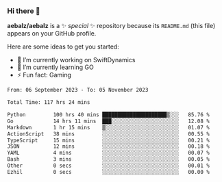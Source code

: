 ### Hi there 👋

**aebalz/aebalz** is a ✨ _special_ ✨ repository because its `README.md` (this file) appears on your GitHub profile.

Here are some ideas to get you started:

- 🔭 I’m currently working on SwiftDynamics
- 🌱 I’m currently learning GO
-  ⚡ Fun fact: Gaming
  
  <!--
- 👯 I’m looking to collaborate on ...
- 🤔 I’m looking for help with ...
- 💬 Ask me about ...
- 📫 How to reach me: ...
- 😄 Pronouns: ...
-->

<!--START_SECTION:waka-->

```txt
From: 06 September 2023 - To: 05 November 2023

Total Time: 117 hrs 24 mins

Python         100 hrs 40 mins █████████████████████▒░░░   85.76 %
Go             14 hrs 11 mins  ███░░░░░░░░░░░░░░░░░░░░░░   12.08 %
Markdown       1 hr 15 mins    ▒░░░░░░░░░░░░░░░░░░░░░░░░   01.07 %
ActionScript   38 mins         ░░░░░░░░░░░░░░░░░░░░░░░░░   00.55 %
TypeScript     15 mins         ░░░░░░░░░░░░░░░░░░░░░░░░░   00.21 %
JSON           12 mins         ░░░░░░░░░░░░░░░░░░░░░░░░░   00.18 %
YAML           4 mins          ░░░░░░░░░░░░░░░░░░░░░░░░░   00.07 %
Bash           3 mins          ░░░░░░░░░░░░░░░░░░░░░░░░░   00.05 %
Other          0 secs          ░░░░░░░░░░░░░░░░░░░░░░░░░   00.01 %
Ezhil          0 secs          ░░░░░░░░░░░░░░░░░░░░░░░░░   00.00 %
```

<!--END_SECTION:waka-->
